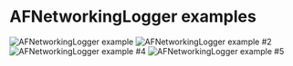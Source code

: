 AFNetworkingLogger examples
===========================

![AFNetworkingLogger example](https://raw.github.com/stanislaw/AFNetworkingLogger/master/Examples/AFNetworkingLogger.png)
![AFNetworkingLogger example #2](https://raw.github.com/stanislaw/AFNetworkingLogger/master/Examples/AFNetworkingLogger2.png)
![AFNetworkingLogger example #4](https://raw.github.com/stanislaw/AFNetworkingLogger/master/Examples/AFNetworkingLogger4.png)
![AFNetworkingLogger example #5](https://raw.github.com/stanislaw/AFNetworkingLogger/master/Examples/AFNetworkingLogger5.png)

